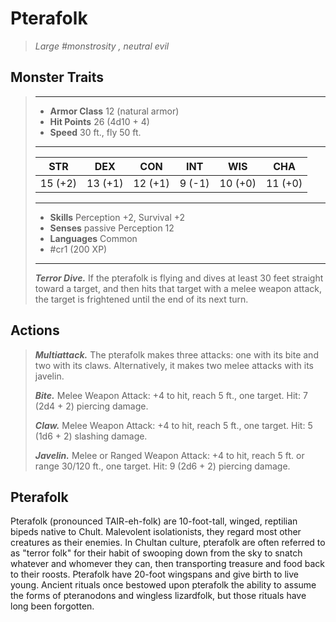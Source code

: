 # Pterafolk
>*Large #monstrosity , neutral evil*
## Monster Traits
>___
>- **Armor Class** 12 (natural armor)
>- **Hit Points** 26 (4d10 + 4)
>- **Speed** 30 ft., fly 50 ft.
>___
>|STR|DEX|CON|INT|WIS|CHA|
>|:---:|:---:|:---:|:---:|:---:|:---:|
>|15 (+2)|13 (+1)|12 (+1)|9 (-1)|10 (+0)|11 (+0)|
>___
>- **Skills** Perception +2, Survival +2
>- **Senses** passive Perception 12
>- **Languages** Common
>- #cr1 (200 XP)
>___
>***Terror Dive.*** If the pterafolk is flying and dives at least 30 feet straight toward a target, and then hits that target with a melee weapon attack, the target is frightened until the end of its next turn.  
>
## Actions
>***Multiattack.*** The pterafolk makes three attacks: one with its bite and two with its claws. Alternatively, it makes two melee attacks with its javelin.  
>
>***Bite.*** Melee Weapon Attack: +4 to hit, reach 5 ft., one target. Hit: 7 (2d4 + 2) piercing damage.  
>
>***Claw.*** Melee Weapon Attack: +4 to hit, reach 5 ft., one target. Hit: 5 (1d6 + 2) slashing damage.  
>
>***Javelin.*** Melee  or Ranged Weapon Attack: +4 to hit, reach 5 ft. or range 30/120 ft., one target. Hit: 9 (2d6 + 2) piercing damage.
## Pterafolk
Pterafolk (pronounced TAIR-eh-folk) are 10-foot-tall, winged, reptilian bipeds native to Chult. Malevolent isolationists, they regard most other creatures as their enemies. In Chultan culture, pterafolk are often referred to as "terror folk" for their habit of swooping down from the sky to snatch whatever and whomever they can, then transporting treasure and food back to their roosts.
Pterafolk have 20-foot wingspans and give birth to live young. Ancient rituals once bestowed upon pterafolk the ability to assume the forms of pteranodons and wingless lizardfolk, but those rituals have long been forgotten.